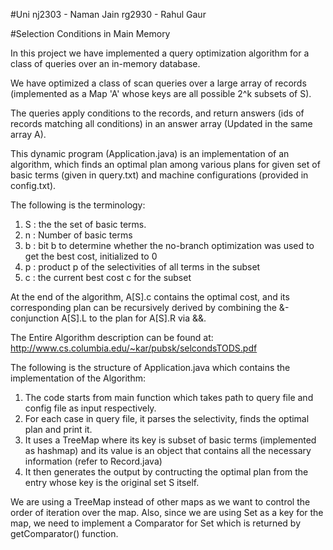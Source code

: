 #Uni
nj2303 - Naman Jain
rg2930 - Rahul Gaur

#Selection Conditions in Main Memory

In this project we have implemented a query optimization algorithm for a class of queries over an in-memory database.

We have optimized a class of scan queries over a large array of records (implemented as a Map 'A' whose keys are all possible 2^k subsets of S). 

The queries apply conditions to the records, and return answers (ids of records matching all conditions) in an answer array (Updated in the same array A).

This dynamic program (Application.java) is an implementation of an algorithm, which finds an optimal plan among various plans for given set of basic terms (given in query.txt) and machine configurations (provided in config.txt). 

The following is the terminology:

1. S : the the set of basic terms.
2. n : Number of basic terms
3. b : bit b to determine whether the no-branch optimization was used to get the best cost, initialized to 0
4. p : product p of the selectivities of all terms in the subset
5. c : the current best cost c for the subset

At the end of the algorithm, A[S].c contains the optimal cost, and its corresponding plan can be recursively derived by combining the &-conjunction A[S].L to the plan for A[S].R via &&.

The Entire Algorithm description can be found at: http://www.cs.columbia.edu/~kar/pubsk/selcondsTODS.pdf 

The following is the structure of Application.java which contains the implementation of the Algorithm:
1. The code starts from main function which takes path to query file and config file as input respectively.
2. For each case in query file, it parses the selectivity, finds the optimal plan and print it.
3. It uses a TreeMap where its key is subset of basic terms (implemented as hashmap) and its value is an object that contains all the necessary information (refer to Record.java)
4. It then generates the output by contructing the optimal plan from the entry whose key is the original set S itself. 

We are using a TreeMap instead of other maps as we want to control the order of iteration over the map. Also, since we are using Set as a key for the map, we need to implement a Comparator for Set which is returned by getComparator() function. 
